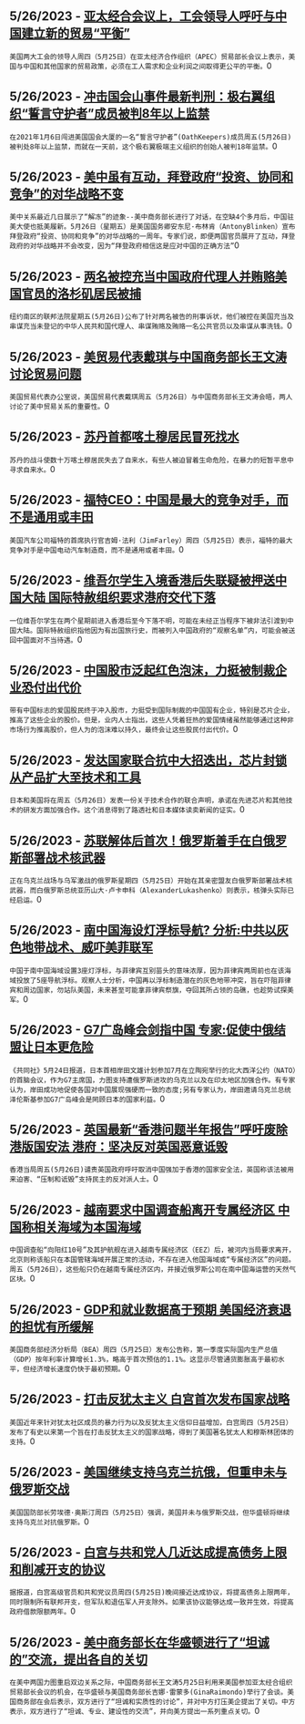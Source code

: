 
  ## 5/26/2023 - [亚太经合会议上，工会领导人呼吁与中国建立新的贸易“平衡”](https://www.voachinese.com/a/at-apec-trade-meeting-union-leaders-call-for-new-balance-with-china-20230526/7111201.html)
 ```美国两大工会的领导人周四（5月25日）在亚太经济合作组织（APEC）贸易部长会议上表示，美国与中国和其他国家的贸易政策，必须在工人需求和企业利润之间取得更公平的平衡。```0
  ## 5/26/2023 - [冲击国会山事件最新判刑：极右翼组织“誓言守护者”成员被判8年以上监禁](https://www.voachinese.com/a/oath-keeper-who-stormed-capitol-gets-more-than-8-years-in-prison-in-latest-jan-6-sentencing-20230526/7111147.html)
 ```在2021年1月6日闯进美国国会大厦的一名“誓言守护者”(OathKeepers)成员周五(5月26日)被判处8年以上监禁，而就在一天前，这个极右翼极端主义组织的创始人被判18年监禁。```0
  ## 5/26/2023 - [美中虽有互动，拜登政府“投资、协同和竞争”的对华战略不变](https://www.voachinese.com/a/blinken-us-china-strategy-assessment-20230526/7111140.html)
 ```美中关系最近几日展示了“解冻”的迹象--美中商务部长进行了对话，在空缺4个多月后，中国驻美大使也抵美履新。5月26日（星期五）是美国国务卿安东尼·布林肯（AntonyBlinken）宣布拜登政府“投资、协同和竞争”的对华战略的一周年。专家们说，即便两国官员展开了互动，拜登政府的对华战略并不会改变，因为“拜登政府相信这是应对中国的正确方法”```0
  ## 5/26/2023 - [两名被控充当中国政府代理人并贿赂美国官员的洛杉矶居民被捕](https://www.voachinese.com/a/illegal-agents-of-the-prc-government-charged-for-prc-directed-bribery-scheme-20230526/7111222.html)
 ```纽约南区的联邦法院星期五(5月26日)公布了针对两名被告的刑事诉状，他们被控在美国充当及串谋充当未登记的中华人民共和国代理人、串谋贿赂及贿赂一名公共官员以及串谋从事洗钱。```0
  ## 5/26/2023 - [美贸易代表戴琪与中国商务部长王文涛讨论贸易问题](https://www.voachinese.com/a/us-trade-representative-tai-discusses-trade-with-chinese-minister--ustr-20230526/7111014.html)
 ```美国贸易代表办公室说，美国贸易代表戴琪周五（5月26日）与中国商务部长王文涛会晤，两人讨论了美中贸易关系的重要性。```0
  ## 5/26/2023 - [苏丹首都喀土穆居民冒死找水](https://www.voachinese.com/a/in-sudan-s-capital-risking-death-in-search-of-water-20230526/7110998.html)
 ```苏丹的战斗使数十万喀土穆居民失去了自来水，有些人被迫冒着生命危险，在暴力的短暂平息中寻求自来水。```0
  ## 5/26/2023 - [福特CEO：中国是最大的竞争对手，而不是通用或丰田](https://www.voachinese.com/a/ford-ceo-says-china-main-ev-rival-not-gm-toyota-20230526/7110979.html)
 ```美国汽车公司福特的首席执行官吉姆·法利（JimFarley）周四（5月25日）表示，福特的最大竞争对手是中国电动汽车制造商，而不是通用或者丰田。```0
  ## 5/26/2023 - [维吾尔学生入境香港后失联疑被押送中国大陆 国际特赦组织要求港府交代下落](https://www.voachinese.com/a/uyghur-student-missing-in-hong-kong-after-texting-that-he-was-interrogated-by-police-amnesty-20230526/7110824.html)
 ```一位维吾尔学生在两个星期前进入香港后至今下落不明，可能在未经正当程序下被非法引渡到中国大陆。国际特赦组织指他因为有出国旅行史，而被列入中国政府的“观察名单”内，可能会被送回中国面对不当待遇。```0
  ## 5/26/2023 - [中国股市泛起红色泡沫，力挺被制裁企业恐付出代价](https://www.voachinese.com/a/sanctioned-china-stocks-win-sudden-boost-from-patriotic-buyers-052623/7110834.html)
 ```带有中国标志的爱国股民终于冲入股市，力挺受到国际制裁的中国国有企业，特别是芯片企业，推高了这些企业的股价。但是，业内人士指出，这些人凭着狂热的爱国情绪虽然能够通过这种非市场行为推高股价，但人为的泡沫难以持久，最终会让这些股民付出代价。```0
  ## 5/26/2023 - [发达国家联合抗中大招迭出，芯片封锁从产品扩大至技术和工具](https://www.voachinese.com/a/japan-and-us-to-commit-to-closer-chip-cooperation-in-joint-statement-052623/7110859.html)
 ```日本和美国将在周五（5月26日）发表一份关于技术合作的联合声明，承诺在先进芯片和其他技术的研发方面加强合作。这个消息得到了路透社和日本媒体读卖新闻的证实。```0
  ## 5/26/2023 - [苏联解体后首次！俄罗斯着手在白俄罗斯部署战术核武器](https://www.voachinese.com/a/russia-moves-ahead-with-deployment-of-tactical-nukes-in-belarus-20230526/7110865.html)
 ```正在乌克兰战场与乌军激战的俄罗斯星期四（5月25日）开始在其亲密盟友白俄罗斯部署战术核武器，而白俄罗斯总统亚历山大·卢卡申科（AlexanderLukashenko）则表示，核弹头实际已经启运。```0
  ## 5/26/2023 - [南中国海设灯浮标导航? 分析:中共以灰色地带战术、威吓美菲联军](https://www.voachinese.com/a/dispute-over-china-placing-beacons-in-the-south-china-sea-20230526/7110761.html)
 ```中国于南中国海域设置3座灯浮标，与菲律宾互别苗头的意味浓厚，因为菲律宾两周前也在该海域投放了5座导航浮标。观察人士分析，中国再以浮标制造潜在的灰色地带冲突，旨在吓阻菲律宾和周边国家，勿站队美国，未来甚至可能拿菲律宾祭旗，夺回其所占领的岛礁，也趁势试探美军。```0
  ## 5/26/2023 - [G7广岛峰会剑指中国 专家:促使中俄结盟让日本更危险](https://www.voachinese.com/a/was-the-g7-hiroshima-summit-a-show-or-the-way-forward-2023-0526/7110642.html)
 ```《共同社》5月24日报道，日本首相岸田文雄计划参加7月在立陶宛举行的北大西洋公约（NATO）的首脑会议，作为G7主席国，力图支持遭俄罗斯进攻的乌克兰以及在印太地区加强合作。有专家认为，岸田成功地促使各国对中国展现强硬而一致的态度;另有专家认为，岸田邀请乌克兰总统泽伦斯基参加G7广岛峰会是罔顾日本的国家利益。```0
  ## 5/26/2023 - [英国最新“香港问题半年报告”呼吁废除港版国安法 港府：坚决反对英国恶意诋毁](https://www.voachinese.com/a/hong-kong-hits-back-at-uk-call-for-security-law-to-be-scrapped-20230526/7110181.html)
 ```香港当局周五(5月26日)谴责英国政府呼吁取消中国强加于香港的国家安全法，英国称该法被用来迫害、“压制和诋毁”支持民主的反对派人士。```0
  ## 5/26/2023 - [越南要求中国调查船离开专属经济区 中国称相关海域为本国海域](https://www.voachinese.com/a/chinese-ships-incursion-of-vietnam-s-eez--20230526/7110157.html)
 ```中国调查船“向阳红10号”及其护航舰在进入越南专属经济区（EEZ）后，被河内当局要求离开，北京则称该船只在本国管辖海域开展正常的活动，不存在进入他国海域或“专属经济区”的问题。周五（5月26日），这些船只仍在越南专属经济区内，并接近俄罗斯公司在南中国海运营的天然气区块。```0
  ## 5/26/2023 - [GDP和就业数据高于预期 美国经济衰退的担忧有所缓解](https://www.voachinese.com/a/us-economy-beats-back-dubious-recession-fears-after-gdp-jobs-data-top-expectations-20230526/7110152.html)
 ```美国商务部经济分析局（BEA）周四（5月25日）发布公告称，第一季度实际国内生产总值（GDP）按年利率计算增长1.3%，略高于首次预估的1.1%。这显示尽管通货膨胀高于最初水平，但经济增长速度仍快于最初预期。```0
  ## 5/26/2023 - [打击反犹太主义 白宫首次发布国家战略](https://www.voachinese.com/a/white-house-release-first-ever-antisemitism-strategy-20230526/7110126.html)
 ```美国近年来针对犹太社区成员的暴力行为以及反犹太主义信仰日益增加，白宫周四（5月25日）发布了有史以来第一个旨在打击反犹太主义的国家战略，得到了美国著名犹太人和穆斯林团体的支持。```0
  ## 5/26/2023 - [美国继续支持乌克兰抗俄，但重申未与俄罗斯交战](https://www.voachinese.com/a/us-emphasize-it-s-not-at-war-with-russia-20230526/7110108.html)
 ```美国国防部长劳埃德·奥斯汀周四（5月25日）强调，美国并未与俄罗斯交战，但华盛顿将继续支持乌克兰对抗俄罗斯。```0
  ## 5/26/2023 - [白宫与共和党人几近达成提高债务上限和削减开支的协议](https://www.voachinese.com/a/white-house-republicans-reportedly-nearing-deal-to-raise-debt-limit-20230526/7110081.html)
 ```据报道，白宫高级官员和共和党议员周四(5月25日)晚间接近达成协议，将提高债务上限两年，同时限制所有联邦开支，但军队和退伍军人开支除外。如果该协议能够达成一致并生效，将提高政府借款限额两年。```0
  ## 5/26/2023 - [美中商务部长在华盛顿进行了“坦诚的”交流，提出各自的关切](https://www.voachinese.com/a/us-china-relations-trade-20230525/7110007.html)
 ```在美中两国力图重启双边关系之际，中国商务部长王文涛5月25日利用来美国参加亚太经合组织贸易部长会议的机会，在华盛顿与美国商务部长吉娜·雷蒙多(GinaRaimondo)举行了会谈。美国商务部在会后表示，双方进行了“坦诚和实质性的讨论”，并对中方打压美企提出了关切。中方表示，双方进行了“坦诚、专业、建设性的交流”，并向美方提出一系列重点关切。```0